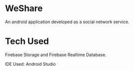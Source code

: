 # WeShare
An android application developed as a social network service.

# Tech Used

Firebase Storage and Firebase Realtime Database.

IDE Used: Android Studio
